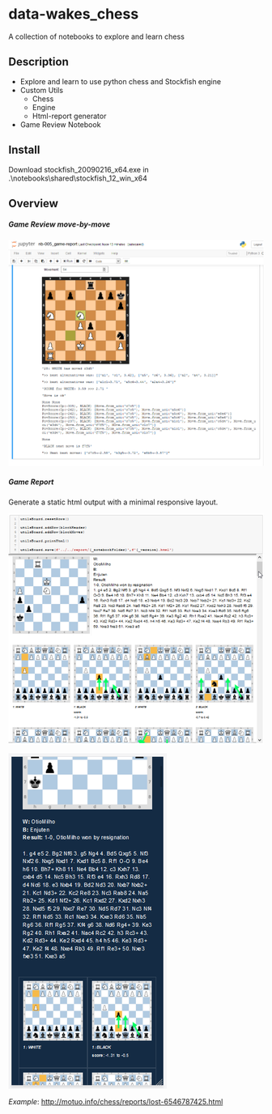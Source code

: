 # data-wakes_chess
A collection of notebooks to explore and learn chess

## Description

- Explore and learn to use python chess and Stockfish engine
- Custom Utils
  - Chess
  - Engine
  - Html-report generator
- Game Review Notebook

## Install

Download stockfish_20090216_x64.exe 
  in .\notebooks\shared\stockfish_12_win_x64


## Overview

##### Game Review move-by-move
![game-review](./docs/screenshots/nb-005_game-report.png)


##### Game Report
Generate a static html output with a minimal responsive layout.

![game-report](./docs/screenshots/nb-005_game-report-output.png)

![game-report](./docs/screenshots/nb-005_game-report-browser.png)

*Example*: http://motuo.info/chess/reports/lost-6546787425.html